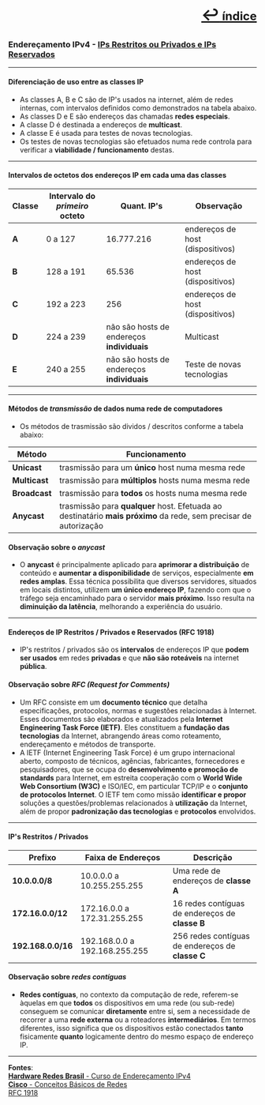 [<p style="text-align:right; font-weight: 710;font-size: 1.5em; margin-right:0;">↩︎<span style="font-size: .75em"> índice</span></p>](../enderecamento-ipv4/README.md)
---
### Endereçamento IPv4 - [IPs Restritos ou Privados e IPs Reservados](https://www.youtube.com/watch?v=a1OSFX6bZPY&list=PLAp37wMSBouCU49LV0qFbItufigjYk-sp&index=3)
---

#### Diferenciação de uso entre as classes IP

* As classes A, B e C são de IP's usados na internet, além de redes internas, com intervalos definidos como demonstrados na tabela abaixo.
* As classes D e E são endereços das chamadas **redes especiais**.
* A classe D é destinada a endereços de **multicast**.
* A classe E é usada para testes de novas tecnologias. 
* Os testes de novas tecnologias são efetuados numa rede controla para verificar a **viabilidade / funcionamento** destas.
---
#### Intervalos de octetos dos endereços IP em cada uma das classes

| Classe | Intervalo do ***primeiro*** octeto | Quant. IP's | Observação |
| --- | --- | --- | --- |
| **A** | 0 a 127 | 16.777.216 | endereços de host (dispositivos) |
| **B** | 128 a 191 | 65.536 | endereços de host (dispositivos) |
| **C** | 192 a 223 | 256 | endereços de host (dispositivos) |
| **D** | 224 a 239 | não são hosts de endereços **individuais** | Multicast |
| **E** | 240 a 255 | não são hosts de endereços **individuais** | Teste de novas tecnologias |

---

#### Métodos de ***transmissão*** de dados numa rede de computadores

* Os métodos de trasmissão são dividos / descritos conforme a tabela abaixo:

| Método | Funcionamento |
| --- | --- |
| **Unicast** | trasmissão para um **único** host numa mesma rede |
| **Multicast** | trasmissão para **múltiplos** hosts numa mesma rede |
| **Broadcast** | trasmissão para **todos** os hosts numa mesma rede |
| **Anycast** | trasmissão para **qualquer** host. Efetuada ao destinatário **mais próximo** da rede, sem precisar de autorização |

#### Observação sobre o ***anycast***

* O **anycast** é principalmente aplicado para **aprimorar a distribuição** de conteúdo e **aumentar a disponibilidade** de serviços, especialmente **em redes amplas**. Essa técnica possibilita que diversos servidores, situados em locais distintos, utilizem **um único endereço IP**, fazendo com que o tráfego seja encaminhado para o servidor **mais próximo**. Isso resulta na **diminuição da latência**, melhorando a experiência do usuário.

---
#### Endereços de IP Restritos / Privados e Reservados (RFC 1918)

* IP's restritos / privados são os **intervalos** de endereços IP que **podem ser usados** em redes **privadas** e que **não são roteáveis** na internet **pública**.


#### Observação sobre ***RFC (Request for Comments)***

* Um RFC consiste em um **documento técnico** que detalha especificações, protocolos, normas e sugestões relacionadas à Internet. Esses documentos são elaborados e atualizados pela **Internet Engineering Task Force (IETF)**. Eles constituem a **fundação das tecnologias** da Internet, abrangendo áreas como roteamento, endereçamento e métodos de transporte.
* A IETF (Internet Engineering Task Force) é um grupo internacional aberto, composto de técnicos, agências, fabricantes, fornecedores e pesquisadores, que se ocupa do **desenvolvimento e promoção de standards** para Internet, em estreita cooperação com o **World Wide Web Consortium (W3C)** e ISO/IEC, em particular TCP/IP e o **conjunto de protocolos Internet**. O IETF tem como missão **identificar e propor** soluções a questões/problemas relacionados à **utilização** da Internet, além de propor **padronização das tecnologias** e **protocolos** envolvidos.

---
#### IP's Restritos / Privados

| Prefixo | Faixa de Endereços | Descrição |
| --- | --- | --- |
| **10.0.0.0/8** | 10.0.0.0 a 10.255.255.255 | Uma rede de endereços de **classe A** |
| **172.16.0.0/12** | 172.16.0.0 a 172.31.255.255 | 16 redes contíguas de endereços de **classe B** |
| **192.168.0.0/16** | 192.168.0.0 a 192.168.255.255 | 256 redes contíguas de endereços de **classe C** |

#### Observação sobre ***redes contíguas***

* **Redes contíguas**, no contexto da computação de rede, referem-se àquelas em que **todos** os dispositivos em uma rede (ou sub-rede) conseguem se comunicar **diretamente** entre si, sem a necessidade de recorrer a uma **rede externa** ou a roteadores **intermediários**. Em termos diferentes, isso significa que os dispositivos estão conectados **tanto** fisicamente **quanto** logicamente dentro do mesmo espaço de endereço IP.


---		
**Fontes**:  
[**Hardware Redes Brasil** - Curso de Endereçamento IPv4](https://www.youtube.com/playlist?list=PLAp37wMSBouCU49LV0qFbItufigjYk-sp)  
[**Cisco** - Conceitos Básicos de Redes](https://www.netacad.com/pt/courses/networking-basics?courseLang=pt-BR)  
[RFC 1918](https://www.rfc-editor.org/rfc/rfc1918.html)
